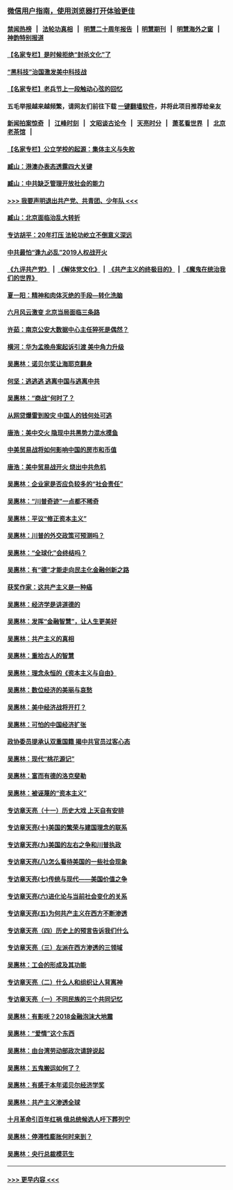 ### [微信用户指南，使用浏览器打开体验更佳](https://github.com/gfw-breaker/banned-news1/blob/master/indexes/wechat-guide.md?t=0)
#### [禁闻热榜](热点新闻.md?t=0)  &nbsp;&nbsp;|&nbsp;&nbsp; [法轮功真相](https://github.com/gfw-breaker/truth/blob/master/README.md?t=0) &nbsp;&nbsp;|&nbsp;&nbsp; [明慧二十周年报告](https://github.com/gfw-breaker/mh-reports/blob/master/README.md?t=0) &nbsp;&nbsp;|&nbsp;&nbsp;[明慧期刊](https://github.com/gfw-breaker/mh-qikan) &nbsp;&nbsp;|&nbsp;&nbsp; [明慧海外之窗](https://github.com/gfw-breaker/mh-news/blob/master/README.md?t=0) &nbsp;&nbsp;|&nbsp;&nbsp; [神韵特别报道](https://github.com/gfw-breaker/mh-news/blob/master/shenyun.md?t=0)
#### [【名家专栏】是时候拒绝“封杀文化”了](../pages/nsc423/n11814093.md?t=02092233) 
#### [“黑科技”治国激发美中科技战](../pages/nsc423/n11638056.md?t=02092233) 
#### [【名家专栏】老兵节上一段触动心弦的回忆](../pages/nsc423/n11646016.md?t=02092233) 
#### 五毛举报越来越频繁，请网友们前往下载 [一键翻墙软件](https://github.com/gfw-breaker/ssr-accounts)，并将此项目推荐给亲友
#### [新闻拍案惊奇](https://github.com/gfw-breaker/banned-news1/blob/master/pages/link4.md) &nbsp;&nbsp;|&nbsp;&nbsp; [江峰时刻](https://github.com/gfw-breaker/banned-news1/blob/master/pages/link4.md) &nbsp;&nbsp;|&nbsp;&nbsp; [文昭谈古论今](https://github.com/gfw-breaker/banned-news1/blob/master/pages/link4.md) &nbsp;&nbsp;|&nbsp;&nbsp; [天亮时分](https://github.com/gfw-breaker/banned-news1/blob/master/pages/link4.md) &nbsp;&nbsp;|&nbsp;&nbsp; [萧茗看世界](https://github.com/gfw-breaker/banned-news1/blob/master/pages/link4.md) &nbsp;&nbsp;|&nbsp;&nbsp; [北京老茶馆](https://github.com/gfw-breaker/banned-news1/blob/master/pages/link4.md) &nbsp;&nbsp;|&nbsp;&nbsp; 
#### [【名家专栏】公立学校的起源：集体主义与失败](../pages/nsc423/n11601833.md?t=02092233) 
#### [臧山：港澳办表态透露四大关键](../pages/nsc423/n11421628.md?t=02092233) 
#### [臧山：中共缺乏管理开放社会的能力](../pages/nsc423/n11407457.md?t=02092233) 
#### [>>> 我要声明退出共产党、共青团、少年队 <<<](https://github.com/begood0513/goodnews/blob/master/quit/letter.md) 
#### [臧山：北京面临治乱大转折](../pages/nsc423/n11406895.md?t=02092233) 
#### [专访胡平：20年打压 法轮功屹立不倒意义深远](../pages/nsc423/n11398800.md?t=02092233) 
#### [中共最怕“逢九必乱”2019人权战开火](../pages/nsc423/n11385248.md?t=02092233) 
#### [《九评共产党》](https://github.com/begood0513/9ping.md/blob/master/README.md) &nbsp;|&nbsp; [《解体党文化》](../../../../jtdwh.md/blob/master/README.md)  &nbsp;|&nbsp; [《共产主义的终极目的》](../../../../gczydzjmd.md/blob/master/README.md) &nbsp;|&nbsp; [《魔鬼在统治我们的世界》](../../../../mgztzwmdsj.md/blob/master/README.md) 
#### [夏一阳：精神和肉体灭绝的手段—转化洗脑](../pages/nsc423/n11368250.md?t=02092233) 
#### [六月风云激变 北京当局面临三条路](../pages/nsc423/n11313668.md?t=02092233) 
#### [许茹：南京公安大数据中心主任猝死是偶然？](../pages/nsc423/n11064744.md?t=02092233) 
#### [横河：华为孟晚舟案起诉引渡 美中角力升级](../pages/nsc423/n11027230.md?t=02092233) 
#### [吴惠林：诺贝尔奖让海耶克翻身](../pages/nsc423/n10890049.md?t=02092233) 
#### [何坚：逃逃逃 逃离中国与逃离中共](../pages/nsc423/n10592891.md?t=02092233) 
#### [吴惠林：“商战”何时了？](../pages/nsc423/n10573558.md?t=02092233) 
#### [从网贷爆雷到股灾 中国人的钱何处可逃](../pages/nsc423/n10572800.md?t=02092233) 
#### [唐浩：美中交火 隐现中共黑势力混水摸鱼](../pages/nsc423/n10544040.md?t=02092233) 
#### [中美贸易战将如何影响中国的房市和币值](../pages/nsc423/n10543697.md?t=02092233) 
#### [唐浩：美中贸易战开火 烧出中共危机](../pages/nsc423/n10540126.md?t=02092233) 
#### [吴惠林：企业家是否应负较多的“社会责任”](../pages/nsc423/n10535022.md?t=02092233) 
#### [吴惠林：“川普奇迹”一点都不稀奇](../pages/nsc423/n10512808.md?t=02092233) 
#### [吴惠林：平议“修正资本主义”](../pages/nsc423/n10495724.md?t=02092233) 
#### [吴惠林：川普的外交政策可预测吗？](../pages/nsc423/n10462387.md?t=02092233) 
#### [吴惠林：“全球化”会终结吗？](../pages/nsc423/n10452838.md?t=02092233) 
#### [吴惠林：有“德”才能走向民主化金融创新之路](../pages/nsc423/n10432292.md?t=02092233) 
#### [获奖作家：这共产主义是一种癌](../pages/nsc423/n10431541.md?t=02092233) 
#### [吴惠林：经济学是讲道德的](../pages/nsc423/n10398014.md?t=02092233) 
#### [吴惠林：发挥“金融智慧”，让人生更美好](../pages/nsc423/n10375019.md?t=02092233) 
#### [吴惠林：共产主义的真相](../pages/nsc423/n10351394.md?t=02092233) 
#### [吴惠林：重拾古人的智慧](../pages/nsc423/n10337691.md?t=02092233) 
#### [吴惠林：理念永恒的《资本主义与自由》](../pages/nsc423/n10316274.md?t=02092233) 
#### [吴惠林：数位经济的美丽与哀愁](../pages/nsc423/n10292946.md?t=02092233) 
#### [吴惠林：美中经济战将开打？](../pages/nsc423/n10258825.md?t=02092233) 
#### [吴惠林：可怕的中国经济扩张](../pages/nsc423/n10219147.md?t=02092233) 
#### [政协委员提承认双重国籍 揭中共官员过客心态](../pages/nsc423/n10208809.md?t=02092233) 
#### [吴惠林：现代“桃花源记”](../pages/nsc423/n10185234.md?t=02092233) 
#### [吴惠林：富而有德的洛克斐勒](../pages/nsc423/n10142264.md?t=02092233) 
#### [吴惠林：被诬蔑的“资本主义”](../pages/nsc423/n10124816.md?t=02092233) 
#### [专访章天亮（十一）历史大戏 上天自有安排](../pages/nsc423/n10094905.md?t=02092233) 
#### [专访章天亮(十)美国的繁荣与建国理念的联系](../pages/nsc423/n10094899.md?t=02092233) 
#### [专访章天亮(九)美国的左右之争和川普执政](../pages/nsc423/n10094889.md?t=02092233) 
#### [专访章天亮(八)怎么看待美国的一些社会现象](../pages/nsc423/n10094857.md?t=02092233) 
#### [专访章天亮(七)传统与现代——美国价值之争](../pages/nsc423/n10093140.md?t=02092233) 
#### [专访章天亮(六)进化论与当前社会变化的关系](../pages/nsc423/n10092036.md?t=02092233) 
#### [专访章天亮(五)为何共产主义在西方不断渗透](../pages/nsc423/n10083620.md?t=02092233) 
#### [专访章天亮（四）历史上的预言告诉我们什么](../pages/nsc423/n10083606.md?t=02092233) 
#### [专访章天亮（三）左派在西方渗透的三领域](../pages/nsc423/n10081115.md?t=02092233) 
#### [吴惠林：工会的形成及其功能](../pages/nsc423/n10080633.md?t=02092233) 
#### [专访章天亮（二）什么人和组织让人背离神](../pages/nsc423/n10076637.md?t=02092233) 
#### [专访章天亮（一）不同民族的三个共同记忆](../pages/nsc423/n10074188.md?t=02092233) 
#### [吴惠林：有影呒？2018金融泡沫大地震](../pages/nsc423/n10040534.md?t=02092233) 
#### [吴惠林：“爱情”这个东西](../pages/nsc423/n10019423.md?t=02092233) 
#### [吴惠林：由台湾劳动部政次请辞说起](../pages/nsc423/n9979679.md?t=02092233) 
#### [吴惠林：五鬼搬运如何了？](../pages/nsc423/n9925338.md?t=02092233) 
#### [吴惠林：有感于本年诺贝尔经济学奖](../pages/nsc423/n9871883.md?t=02092233) 
#### [吴惠林：共产主义渗透全球](../pages/nsc423/n9812748.md?t=02092233) 
#### [十月革命引百年红祸 俄总统候选人吁下葬列宁](../pages/nsc423/n9810182.md?t=02092233) 
#### [吴惠林：停滞性膨胀何时来到？](../pages/nsc423/n9764136.md?t=02092233) 
#### [吴惠林：央行总裁模范生](../pages/nsc423/n9728134.md?t=02092233) 

----
#### [ >>> 更早内容 <<< ](../indexes/nsc423-earlier.md)
